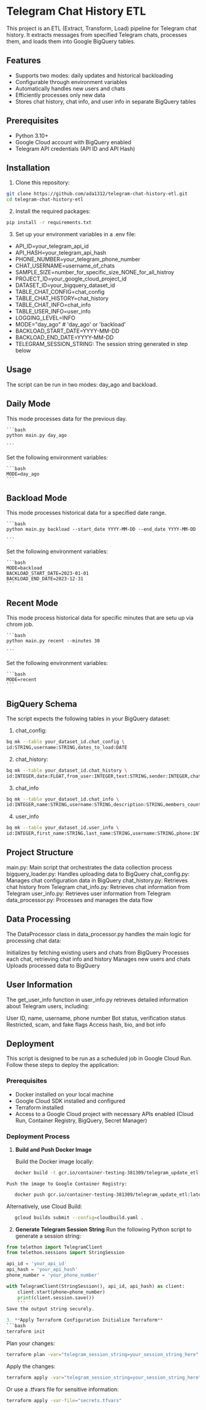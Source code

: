 # Telegram Chat History ETL

This project is an ETL (Extract, Transform, Load) pipeline for Telegram chat history. It extracts messages from specified Telegram chats, processes them, and loads them into Google BigQuery tables.

## Features

- Supports two modes: daily updates and historical backloading
- Configurable through environment variables
- Automatically handles new users and chats
- Efficiently processes only new data
- Stores chat history, chat info, and user info in separate BigQuery tables

## Prerequisites
- Python 3.10+
- Google Cloud account with BigQuery enabled
- Telegram API credentials (API ID and API Hash)

## Installation

1. Clone this repository:

```bash
git clone https://github.com/ada1312/telegram-chat-history-etl.git
cd telegram-chat-history-etl
```

2. Install the required packages:

```bash
pip install -r requirements.txt
```

3. Set up your environment variables in a .env file:
- API_ID=your_telegram_api_id
- API_HASH=your_telegram_api_hash
- PHONE_NUMBER=your_telegram_phone_number
- CHAT_USERNAME=username_of_chats
- SAMPLE_SIZE=number_for_specific_size_NONE_for_all_histroy
- PROJECT_ID=your_google_cloud_project_id
- DATASET_ID=your_bigquery_dataset_id
- TABLE_CHAT_CONFIG=chat_config
- TABLE_CHAT_HISTORY=chat_history
- TABLE_CHAT_INFO=chat_info
- TABLE_USER_INFO=user_info
- LOGGING_LEVEL=INFO
- MODE="day_ago" # 'day_ago' or 'backload'
- BACKLOAD_START_DATE=YYYY-MM-DD
- BACKLOAD_END_DATE=YYYY-MM-DD
- TELEGRAM_SESSION_STRING: The session string generated in step below


## Usage
The script can be run in two modes: day_ago and backload.

## Daily Mode
This mode processes data for the previous day.

    ```bash
    python main.py day_ago

    ```
Set the following environment variables:

    ```bash
    MODE=day_ago
    ```

## Backload Mode
This mode processes historical data for a specified date range.

    ```bash
    python main.py backload --start_date YYYY-MM-DD --end_date YYYY-MM-DD

    ```
Set the following environment variables:

    ```bash
    MODE=backload
    BACKLOAD_START_DATE=2023-01-01
    BACKLOAD_END_DATE=2023-12-31
    ```

##  Recent Mode
This mode process historical data for specific minutes that are setu up via chrom job. 

    ```bash
    python main.py recent --minutes 30

    ```
Set the following environment variables:

    ```bash
    MODE=recent
    ```

## BigQuery Schema
The script expects the following tables in your BigQuery dataset:

1. chat_config:
```bash
bq mk --table your_dataset_id.chat_config \
id:STRING,username:STRING,dates_to_load:DATE
```

2. chat_history:
```bash
bq mk --table your_dataset_id.chat_history \
id:INTEGER,date:FLOAT,from_user:INTEGER,text:STRING,sender:INTEGER,chat_id:INTEGER,is_reply:BOOLEAN,views:INTEGER,forwards:INTEGER,replies:STRING,buttons:STRING,media:STRING,entities:STRING,mentioned:BOOLEAN,post_author:STRING,edit_date:TIMESTAMP,via_bot:STRING,reply_to:RECORD,reactions:STRING,fwd_from:STRING,grouped_id:STRING,action:STRING,reply_to.reply_to_msg_id:INTEGER,reply_to.reply_to_peer_id:STRING

```


3. chat_info
```bash
bq mk --table your_dataset_id.chat_info \
id:INTEGER,name:STRING,username:STRING,description:STRING,members_count:STRING,linked_chat_id:STRING

```

4. user_info
```bash
bq mk --table your_dataset_id.user_info \
id:INTEGER,first_name:STRING,last_name:STRING,username:STRING,phone:INTEGER,bot:BOOLEAN,verified:BOOLEAN,restricted:BOOLEAN,scam:BOOLEAN,fake:BOOLEAN,access_hash:INTEGER,bio:STRING,bot_info:STRING
```

## Project Structure

main.py: Main script that orchestrates the data collection process
bigquery_loader.py: Handles uploading data to BigQuery
chat_config.py: Manages chat configuration data in BigQuery
chat_history.py: Retrieves chat history from Telegram
chat_info.py: Retrieves chat information from Telegram
user_info.py: Retrieves user information from Telegram
data_processor.py: Processes and manages the data flow

## Data Processing
The DataProcessor class in data_processor.py handles the main logic for processing chat data:

Initializes by fetching existing users and chats from BigQuery
Processes each chat, retrieving chat info and history
Manages new users and chats
Uploads processed data to BigQuery

## User Information
The get_user_info function in user_info.py retrieves detailed information about Telegram users, including:

User ID, name, username, phone number
Bot status, verification status
Restricted, scam, and fake flags
Access hash, bio, and bot info

## Deployment

This script is designed to be run as a scheduled job in Google Cloud Run. Follow these steps to deploy the application:

### Prerequisites

- Docker installed on your local machine
- Google Cloud SDK installed and configured
- Terraform installed
- Access to a Google Cloud project with necessary APIs enabled (Cloud Run, Container Registry, BigQuery, Secret Manager)

### Deployment Process

1. **Build and Push Docker Image**

   Build the Docker image locally:
```bash
   docker build -t gcr.io/container-testing-381309/telegram_update_etl:latest .
   ```
    Push the image to Google Container Registry:
```bash
   docker push gcr.io/container-testing-381309/telegram_update_etl:latest
   ```
   Alternatively, use Cloud Build:
```bash
   gcloud builds submit --config=cloudbuild.yaml .
   ```

2. **Generate Telegram Session String**
Run the following Python script to generate a session string:

```python
from telethon import TelegramClient
from telethon.sessions import StringSession

api_id = 'your_api_id'
api_hash = 'your_api_hash'
phone_number = 'your_phone_number'

with TelegramClient(StringSession(), api_id, api_hash) as client:
    client.start(phone=phone_number)
    print(client.session.save())
    ```
Save the output string securely.

3. **Apply Terraform Configuration Initialize Terraform**
```bash
terraform init
   ```
Plan your changes:
```bash
terraform plan -var="telegram_session_string=your_session_string_here"
```
Apply the changes:
```bash
terraform apply -var="telegram_session_string=your_session_string_here"
```
Or use a .tfvars file for sensitive information:
```bash
terraform apply -var-file="secrets.tfvars"
```